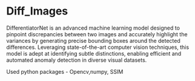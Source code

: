# Diff_Images
DifferentiatorNet is an advanced machine learning model designed to pinpoint discrepancies between two images and accurately highlight the variances by generating precise bounding boxes around the detected differences. Leveraging state-of-the-art computer vision techniques, this model is adept at identifying subtle distinctions, enabling efficient and automated anomaly detection in diverse visual datasets.

Used python packages - Opencv,numpy, SSIM
